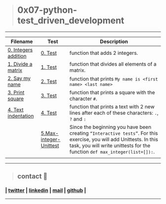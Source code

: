 > # 0x07-python-test_driven_development
---
| **Filename** | **Test** | **Description** |
|---|---|---|
| [0. Integers addition](0-add_integer.py) | [0. Test](/test/0-add_integer.py)  | function that adds 2 integers.  |
| [1. Divide a matrix](2-matrix_divided.py) | [1. Test](/tests/2-matrix_divided.txt)  | function that divides all elements of a matrix.  |
| [2. Say my name](3-say_my_name.py) | [2. Test](/tests/3-say_my_name.txt)  | function that prints `My name is <first name> <last name>`  |
| [3. Print square](4-print_square.py) | [3. Test](/tests/4-print_square.txt)  | function that prints a square with the character `#`.  |
| [4. Text indentation](5-text_indentation.py) | [4. Test](/tests/5-text_indentation.txt)  | function that prints a text with 2 new lines after each of these characters: `.`, `?` and `:`  |
|   | [5.Max-integer-Unittest](/tests/6-max_integer_test.py)  | Since the beginning you have been creating `“Interactive tests”`. For this exercise, you will add Unittests. In this task, you will write unittests for the function `def max_integer(list=[]):`.  |
|   |   |   |
---
> ## contact 💬

### | [twitter](https://twitter.com/RICARDO1470) | [linkedin](https://www.linkedin.com/in/ricardo-alfonso-camayo/) | [mail](1466@holbertonschool.com) | [github](https://github.com/ricardo1470/README/blob/master/README.md) |
---
